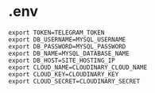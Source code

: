 # .env
    export TOKEN=TELEGRAM_TOKEN
    export DB_USERNAME=MYSQL_USERNAME
    export DB_PASSWORD=MYSQL_PASSWORD
    export DB_NAME=MYSQL_DATABASE_NAME
    export DB_HOST=SITE_HOSTING_IP
    export CLOUD_NAME=CLOUDINARY_CLOUD_NAME
    export CLOUD_KEY=CLOUDINARY_KEY
    export CLOUD_SECRET=CLOUDINARY_SECRET